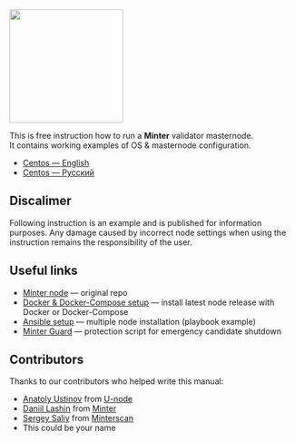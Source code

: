 <img src="./img/minter-logo.svg" width="200">


This is free instruction how to run a **Minter** validator masternode.  
It contains working examples of OS & masternode configuration.

* [Centos — English](/en/CENTOS.md)
* [Centos — Русский](/ru/CENTOS.md)

## Discalimer
Following instruction is an example and is published for information purposes. Any damage caused by incorrect node settings when using the instruction remains the responsibility of the user.

## Useful links
* [Minter node](https://github.com/MinterTeam/minter-go-node) — original repo
* [Docker & Docker-Compose setup](https://github.com/dmitry-ee/docker-minter-node) — install latest node release with Docker or Docker-Compose
* [Ansible setup](https://github.com/dmitry-ee/ansible-multiple-minter-nodes) — multiple node installation (playbook example)
* [Minter Guard](https://github.com/U-node/minter-guard/) — protection script for emergency candidate shutdown

## Contributors
Thanks to our contributors who helped write this manual:

* [Anatoly Ustinov](https://github.com/TolikUSS) from [U-node](https://github.com/U-node)
* [Daniil Lashin](https://github.com/danil-lashin) from [Minter](https://github.com/MinterTeam)
* [Sergey Saliy](https://github.com/whitesunset) from [Minterscan](https://github.com/minterscan)
* This could be your name
